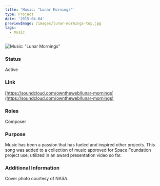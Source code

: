 ```yaml
---
title: 'Music: "Lunar Mornings"'
type: Project
date: '2015-04-04'
previewImage: /images/lunar-mornings-top.jpg
tags:
  - music
---
```

![Music: "Lunar Mornings"](/images/lunar-mornings-top.jpg)

### Status

Active

### Link

[https://soundcloud.com/owntheweb/lunar-mornings](https://soundcloud.com/owntheweb/lunar-mornings)

### Roles

Composer

### Purpose

Music has been a passion that has fueled and inspired other projects. This song was added to a collection of music approved for Space Foundation project use, utilized in an award presentation video so far.

### Additional Information

Cover photo courtesy of NASA.

